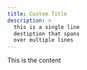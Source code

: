 ```yaml
---
title: Custom Title
description: >
  this is a single line
  destiption that spans
  over multiple lines
---
```


This is the content
